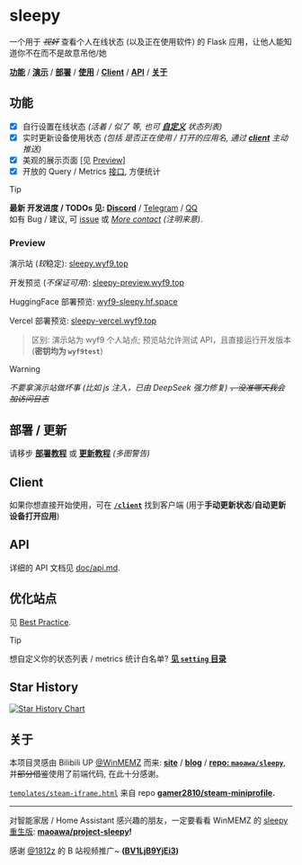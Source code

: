 # sleepy

一个用于 ~~*视奸*~~ 查看个人在线状态 (以及正在使用软件) 的 Flask 应用，让他人能知道你不在而不是故意吊他/她

[**功能**](#功能) / [**演示**](#preview) / [**部署**](#部署--更新) / [**使用**](#使用) / [**Client**](#client) / [**API**](#api) / [**关于**](#关于)

## 功能

- [x] 自行设置在线状态 *(活着 / 似了 等, 也可 **[自定义](./setting/README.md#status_listjson)** 状态列表)*
- [x] 实时更新设备使用状态 *(包括 是否正在使用 / 打开的应用名, 通过 **[client](./client/README.md)** 主动推送)*
- [x] 美观的展示页面 [见 [Preview](#preview)]
- [x] 开放的 Query / Metrics [接口](./doc/api.md), 方便统计

> [!TIP]
> **最新 开发进度 / TODOs 见: [Discord](https://discord.gg/DyBY6gwkeg)** / [Telegram](https://t.me/wyf9_sleepy) / [QQ](https://qm.qq.com/q/uItkv96Wn6)<br/>
> 如有 Bug / 建议, 可 [issue](https://github.com/wyf9/sleepy/issues/new) 或 *[More contact](https://wyf9.top/#/contact) (注明来意)*.

### Preview

演示站 (*较*稳定): [sleepy.wyf9.top](https://sleepy.wyf9.top)

开发预览 (*不保证可用*): [sleepy-preview.wyf9.top](https://sleepy-preview.wyf9.top)

HuggingFace 部署预览: [wyf9-sleepy.hf.space](https://wyf9-sleepy.hf.space)

Vercel 部署预览: [sleepy-vercel.wyf9.top](https://sleepy-vercel.wyf9.top)

> 区别: 演示站为 wyf9 个人站点; 预览站允许测试 API，且直接运行开发版本 (**密钥均为 `wyf9test`**)

> [!WARNING]
> *不要拿演示站做坏事 (比如 js 注入，已由 DeepSeek 强力修复) ~~，没准哪天我会加访问日志~~*

## 部署 / 更新

请移步 **[部署教程](./doc/deploy.md)** 或 **[更新教程](./doc/update.md)** *(多图警告)*

## Client

如果你想直接开始使用，可在 **[`/client`](./client/README.md)** 找到客户端 (用于**手动更新状态**/**自动更新设备打开应用**)

## API

详细的 API 文档见 [doc/api.md](./doc/api.md).

## 优化站点

见 [Best Practice](./doc/best_practice.md).

> [!TIP]
> 想自定义你的状态列表 / metrics 统计白名单? **[见 `setting` 目录](./setting/README.md)**

## Star History

[![Star History Chart](https://api.star-history.com/svg?repos=wyf9/sleepy&type=Date)](https://star-history.com/#wyf9/sleepy&Date)

## 关于

本项目灵感由 Bilibili UP [@WinMEMZ](https://space.bilibili.com/417031122) 而来: **[site](https://maao.cc/sleepy/)** / **[blog](https://www.maodream.com/archives/192/)** / **[repo: `maoawa/sleepy`](https://github.com/maoawa/sleepy)**, 并~~部分借鉴~~使用了前端代码, 在此十分感谢。

[`templates/steam-iframe.html`](./templates/steam-iframe.html) 来自 repo **[gamer2810/steam-miniprofile](https://github.com/gamer2810/steam-miniprofile).**

---

对智能家居 / Home Assistant 感兴趣的朋友，一定要看看 WinMEMZ 的 [sleepy 重生版](https://maao.cc/project-sleepy/): **[maoawa/project-sleepy](https://github.com/maoawa/project-sleepy)!**

感谢 [@1812z](https://github.com/1812z) 的 B 站视频推广~ **([BV1LjB9YjEi3](https://www.bilibili.com/video/BV1LjB9YjEi3))**
